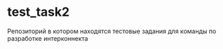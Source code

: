 # test_task2
Репозиторий в котором находятся тестовые задания для команды по разработке интерконнекта
